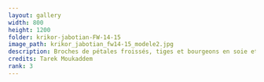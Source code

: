 ```yaml
---
layout: gallery
width: 800
height: 1200
folder: krikor-jabotian-FW-14-15
image_path: krikor_jabotian_fw14-15_modele2.jpg
description: Broches de pétales froissés, tiges et bourgeons en soie et silicone
credits: Tarek Moukaddem
rank: 3
---
```

